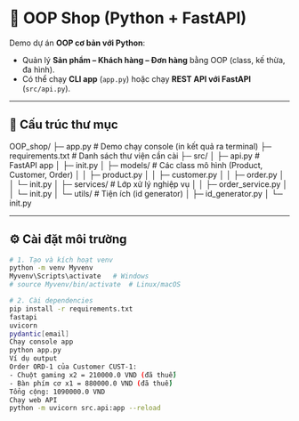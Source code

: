 # 🛒 OOP Shop (Python + FastAPI)

Demo dự án **OOP cơ bản với Python**:  
- Quản lý **Sản phẩm – Khách hàng – Đơn hàng** bằng OOP (class, kế thừa, đa hình).  
- Có thể chạy **CLI app** (`app.py`) hoặc chạy **REST API với FastAPI** (`src/api.py`).  

---

## 📂 Cấu trúc thư mục

OOP_shop/
├─ app.py # Demo chạy console (in kết quả ra terminal)
├─ requirements.txt # Danh sách thư viện cần cài
├─ src/
│ ├─ api.py # FastAPI app
│ ├─ init.py
│ ├─ models/ # Các class mô hình (Product, Customer, Order)
│ │ ├─ product.py
│ │ ├─ customer.py
│ │ ├─ order.py
│ │ └─ init.py
│ ├─ services/ # Lớp xử lý nghiệp vụ
│ │ ├─ order_service.py
│ │ └─ init.py
│ └─ utils/ # Tiện ích (id generator)
│ ├─ id_generator.py
│ └─ init.py


---

## ⚙️ Cài đặt môi trường

```bash
# 1. Tạo và kích hoạt venv
python -m venv Myvenv
Myvenv\Scripts\activate   # Windows
# source Myvenv/bin/activate  # Linux/macOS

# 2. Cài dependencies
pip install -r requirements.txt
fastapi
uvicorn
pydantic[email]
Chạy console app
python app.py
Ví dụ output
Order ORD-1 của Customer CUST-1:
- Chuột gaming x2 = 210000.0 VND (đã thuế)
- Bàn phím cơ x1 = 880000.0 VND (đã thuế)
Tổng cộng: 1090000.0 VND
Chạy web API
python -m uvicorn src.api:app --reload


